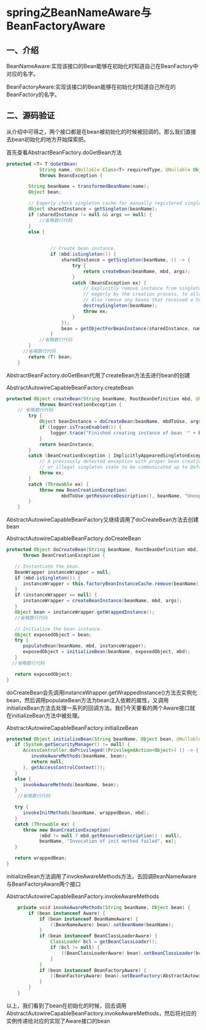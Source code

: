 # spring之BeanNameAware与BeanFactoryAware

## 一、介绍

BeanNameAware:实现该接口的Bean能够在初始化时知道自己在BeanFactory中对应的名字。

BeanFactoryAware:实现该接口的Bean能够在初始化时知道自己所在的BeanFactory的名字。

## 二、源码验证

从介绍中可得之，两个接口都是在bean被初始化的时候被回调的。那么我们直接去bean初始化的地方开始探索把。

首先查看AbstractBeanFactory.doGetBean方法

````java
protected <T> T doGetBean(
			String name, @Nullable Class<T> requiredType, @Nullable Object[] args, boolean typeCheckOnly)
			throws BeansException {

		String beanName = transformedBeanName(name);
		Object bean;

		// Eagerly check singleton cache for manually registered singletons.
		Object sharedInstance = getSingleton(beanName);
		if (sharedInstance != null && args == null) {
			//省略数行代码
		}
		else {
			

				// Create bean instance.
				if (mbd.isSingleton()) {
					sharedInstance = getSingleton(beanName, () -> {
						try {
							return createBean(beanName, mbd, args);
						}
						catch (BeansException ex) {
							// Explicitly remove instance from singleton cache: It might have been put there
							// eagerly by the creation process, to allow for circular reference resolution.
							// Also remove any beans that received a temporary reference to the bean.
							destroySingleton(beanName);
							throw ex;
						}
					});
					bean = getObjectForBeanInstance(sharedInstance, name, beanName, mbd);
				}
            //省略数行代码
		}
      //省略数行代码
		return (T) bean;
	}
````

AbstractBeanFactory.doGetBean代用了createBean方法去进行bean的创建

AbstractAutowireCapableBeanFactory.createBean

```java
protected Object createBean(String beanName, RootBeanDefinition mbd, @Nullable Object[] args)
			throws BeanCreationException {
    // 省略数行代码
		try {
			Object beanInstance = doCreateBean(beanName, mbdToUse, args);
			if (logger.isTraceEnabled()) {
				logger.trace("Finished creating instance of bean '" + beanName + "'");
			}
			return beanInstance;
		}
		catch (BeanCreationException | ImplicitlyAppearedSingletonException ex) {
			// A previously detected exception with proper bean creation context already,
			// or illegal singleton state to be communicated up to DefaultSingletonBeanRegistry.
			throw ex;
		}
		catch (Throwable ex) {
			throw new BeanCreationException(
					mbdToUse.getResourceDescription(), beanName, "Unexpected exception during bean creation", ex);
		}
	}
```

AbstractAutowireCapableBeanFactory又继续调用了doCreateBean方法去创建bean

AbstractAutowireCapableBeanFactory.doCreateBean

```java
protected Object doCreateBean(String beanName, RootBeanDefinition mbd, @Nullable Object[] args)
      throws BeanCreationException {

   // Instantiate the bean.
   BeanWrapper instanceWrapper = null;
   if (mbd.isSingleton()) {
      instanceWrapper = this.factoryBeanInstanceCache.remove(beanName);
   }
   if (instanceWrapper == null) {
      instanceWrapper = createBeanInstance(beanName, mbd, args);
   }
   Object bean = instanceWrapper.getWrappedInstance();
   //省略数行代码

   // Initialize the bean instance.
   Object exposedObject = bean;
   try {
      populateBean(beanName, mbd, instanceWrapper);
      exposedObject = initializeBean(beanName, exposedObject, mbd);
   }
  //省略数行代码

   return exposedObject;
}
```

doCreateBean会先调用instanceWrapper.getWrappedInstance()方法去实例化bean，然后调用populateBean方法为bean注入依赖的属性，又调用initializeBean方法去处理一系列的回调方法。我们今天要看的两个Aware接口就在initializeBean方法中被处理。

AbstractAutowireCapableBeanFactory.initializeBean

```java
protected Object initializeBean(String beanName, Object bean, @Nullable RootBeanDefinition mbd) {
   if (System.getSecurityManager() != null) {
      AccessController.doPrivileged((PrivilegedAction<Object>) () -> {
         invokeAwareMethods(beanName, bean);
         return null;
      }, getAccessControlContext());
   }
   else {
      invokeAwareMethods(beanName, bean);
   }
    //省略数行代码

   try {
      invokeInitMethods(beanName, wrappedBean, mbd);
   }
   catch (Throwable ex) {
      throw new BeanCreationException(
            (mbd != null ? mbd.getResourceDescription() : null),
            beanName, "Invocation of init method failed", ex);
   }

   return wrappedBean;
}
```

initializeBean方法调用了invokeAwareMethods方法，去回调BeanNameAware与BeanFactoryAware两个接口

AbstractAutowireCapableBeanFactory.invokeAwareMethods

```java
	private void invokeAwareMethods(String beanName, Object bean) {
		if (bean instanceof Aware) {
			if (bean instanceof BeanNameAware) {
				((BeanNameAware) bean).setBeanName(beanName);
			}
			if (bean instanceof BeanClassLoaderAware) {
				ClassLoader bcl = getBeanClassLoader();
				if (bcl != null) {
					((BeanClassLoaderAware) bean).setBeanClassLoader(bcl);
				}
			}
			if (bean instanceof BeanFactoryAware) {
				((BeanFactoryAware) bean).setBeanFactory(AbstractAutowireCapableBeanFactory.this);
			}
		}
	}
```

以上，我们看到了bean在初始化的时候，回去调用AbstractAutowireCapableBeanFactory.invokeAwareMethods，然后将对应的实例传递给对应的实现了Aware接口的bean

